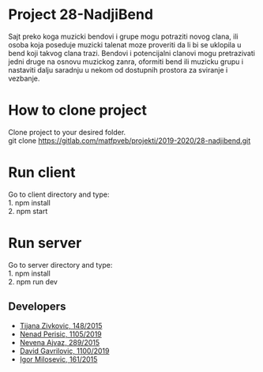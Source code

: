# Project 28-NadjiBend

Sajt preko koga muzicki bendovi i grupe mogu potraziti novog clana, ili osoba koja poseduje muzicki talenat moze proveriti da li bi se uklopila u bend koji takvog clana trazi. Bendovi i potencijalni clanovi mogu pretrazivati jedni druge na osnovu muzickog zanra, oformiti bend ili muzicku grupu i nastaviti dalju saradnju u nekom od dostupnih prostora za sviranje i vezbanje.

# How to clone project
Clone project to your desired folder.\
git clone https://gitlab.com/matfpveb/projekti/2019-2020/28-nadjibend.git

# Run client
Go to client directory and type:\
    1. npm install\
    2. npm start

# Run server
Go to server directory and type:\
    1. npm install\
    2. npm run dev

## Developers

- [Tijana Zivkovic, 148/2015](https://gitlab.com/tijanaz)
- [Nenad Perisic, 1105/2019](https://gitlab.com/nenadperisic)
- [Nevena Ajvaz, 289/2015](https://gitlab.com/ajvaznevena)
- [David Gavrilovic, 1100/2019](https://gitlab.com/davgav123)
- [Igor Milosevic, 161/2015](https://gitlab.com/igorMatf)
